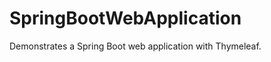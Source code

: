 SpringBootWebApplication
========================

Demonstrates a Spring Boot web application with Thymeleaf.
